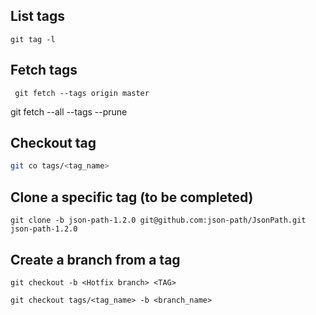 ## List tags

```
git tag -l
```

## Fetch tags

```
 git fetch --tags origin master
```

git fetch --all --tags --prune

## Checkout tag

```bash
git co tags/<tag_name>
```

## Clone a specific tag (to be completed)

```
git clone -b json-path-1.2.0 git@github.com:json-path/JsonPath.git json-path-1.2.0
```

## Create a branch from a tag

```
git checkout -b <Hotfix branch> <TAG>

git checkout tags/<tag_name> -b <branch_name>
```
